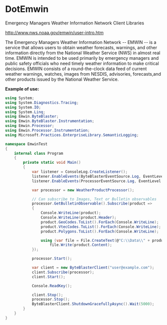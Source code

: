 # DotEmwin
Emergency Managers Weather Information Network Client Libraries

http://www.nws.noaa.gov/emwin/user-intro.htm

The Emergency Managers Weather Information Network -- EMWIN -- is a service that allows users to obtain weather
forecasts, warnings, and other information directly from the National Weather Service (NWS) in almost real time.
EMWIN is intended to be used primarily by emergency managers and public safety officials who need timely weather
information to make critical decisions. EMWIN consists of a round-the-clock data feed of current weather warnings,
watches, images from NESDIS, advisories, forecasts,and other products issued by the National Weather Service.

**Example of use:**

````csharp
using System;
using System.Diagnostics.Tracing;
using System.IO;
using System.Linq;
using Emwin.ByteBlaster;
using Emwin.ByteBlaster.Instrumentation;
using Emwin.Processor;
using Emwin.Processor.Instrumentation;
using Microsoft.Practices.EnterpriseLibrary.SemanticLogging;

namespace EmwinTest
{
    internal class Program
    {
        private static void Main()
        {
            var listener = ConsoleLog.CreateListener();
            listener.EnableEvents(ByteBlasterEventSource.Log, EventLevel.Verbose);
            listener.EnableEvents(ProcessorEventSource.Log, EventLevel.Verbose);

            var processor = new WeatherProductProcessor();

            // Can subscribe to Images, Text or Bulletin observables
            processor.GetBulletinObservable().Subscribe(product =>
            {
                Console.WriteLine(product);
                Console.WriteLine(product.Header);
                product.GeoCodes.ToList().ForEach(Console.WriteLine);
                product.VtecCodes.ToList().ForEach(Console.WriteLine);
                product.Polygons.ToList().ForEach(Console.WriteLine);

                using (var file = File.CreateText(@"C:\\Data\\" + product.Filename))
                    file.Write(product.Content);
            });

            processor.Start();

            var client = new ByteBlasterClient("user@example.com");
            client.Subscribe(processor);
            client.Start();

            Console.ReadKey();

            client.Stop();
            processor.Stop();
            ByteBlasterClient.ShutdownGracefullyAsync().Wait(5000);
        }
    }
}
````
